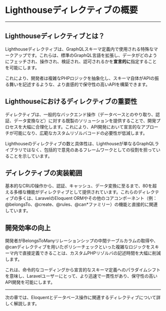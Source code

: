 # Lighthouseディレクティブの概要

---

## Lighthouseディレクティブとは？

Lighthouseディレクティブは、GraphQLスキーマ定義内で使用される特殊なマークアップです。これらは、標準のGraphQL言語を拡張し、データがどのようにフェッチされ、操作され、検証され、認可されるかを**宣言的に**指定することを可能にします。

これにより、開発者は複雑なPHPロジックを抽象化し、スキーマ自体がAPIの振る舞いを記述するような、より直感的で保守性の高いAPIを構築できます。

## Lighthouseにおけるディレクティブの重要性

ディレクティブは、一般的なバックエンド操作（データベースとのやり取り、認証、データ変換など）に対する既製のソリューションを提供することで、開発プロセスを大幅に合理化します。これにより、API開発において宣言的なアプローチが可能になり、広範なカスタムリゾルバコードの必要性が低減します。

Lighthouseのディレクティブの数と具体性は、Lighthouseが単なるGraphQLライブラリではなく、包括的で意見のあるフレームワークとしての役割を担っていることを示しています。

## ディレクティブの実装範囲

基本的なCRUD操作から、認証、キャッシュ、データ変換に至るまで、80を超える多様な機能がディレクティブとして提供されています。これらのディレクティブの多くは、LaravelのEloquent ORMやその他のコアコンポーネント（例：@belongsTo、@create、@rules、@can*ファミリー）の機能と直接的に関連しています。

## 開発効率の向上

開発者がBelongsToManyリレーションシップの中間テーブルカラムの取得や、@canディレクティブを用いたポリシーチェックといった複雑なロジックをスキーマ内で直接定義できることは、カスタムPHPリゾルバの記述時間を大幅に削減します。

これは、命令的なコーディングから宣言的なスキーマ定義へのパラダイムシフトを意味し、Laravelユーザーにとって、より迅速で一貫性があり、保守性の高いAPI開発を可能にします。

---

次の章では、Eloquentとデータベース操作に関連するディレクティブについて詳しく解説します。
